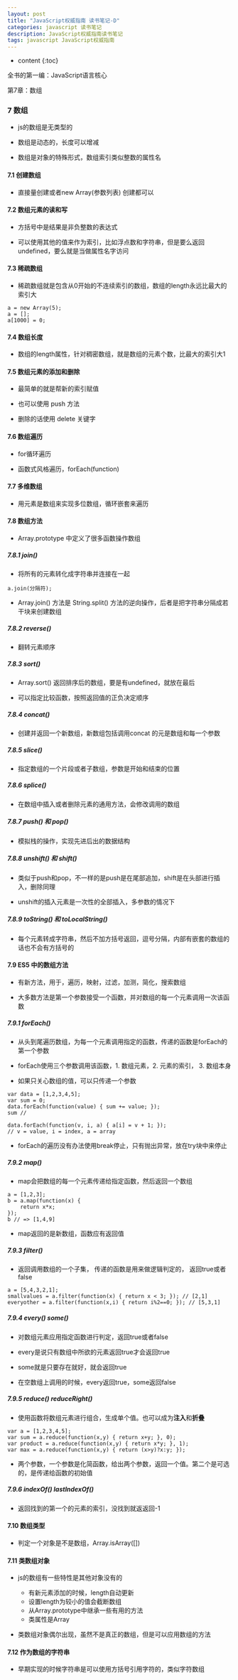 ```yaml
---
layout: post
title: "JavaScript权威指南 读书笔记-D"
categories: javascript 读书笔记
description: JavaScript权威指南读书笔记
tags: javascript JavaScript权威指南
---
```


* content
{:toc}

全书的第一编：JavaScript语言核心

第7章：数组





### 7 数组

- js的数组是无类型的

- 数组是动态的，长度可以增减

- 数组是对象的特殊形式，数组索引类似整数的属性名

#### 7.1 创建数组

- 直接量创建或者new Array(参数列表) 创建都可以

#### 7.2 数组元素的读和写

- 方括号中是结果是非负整数的表达式

- 可以使用其他的值来作为索引，比如浮点数和字符串，但是要么返回undefined，要么就是当做属性名字访问

#### 7.3 稀疏数组

- 稀疏数组就是包含从0开始的不连续索引的数组，数组的length永远比最大的索引大

```
a = new Array(5);
a = [];
a[1000] = 0;
```

#### 7.4 数组长度

- 数组的length属性，针对稠密数组，就是数组的元素个数，比最大的索引大1

#### 7.5 数组元素的添加和删除

- 最简单的就是帮新的索引赋值

- 也可以使用 push 方法

- 删除的话使用 delete 关键字

#### 7.6 数组遍历

- for循环遍历

- 函数式风格遍历，forEach(function)

#### 7.7 多维数组

- 用元素是数组来实现多位数组，循环嵌套来遍历

#### 7.8 数组方法

- Array.prototype 中定义了很多函数操作数组

##### 7.8.1 join()

- 将所有的元素转化成字符串并连接在一起

```
a.join(分隔符);
```

- Array.join() 方法是 String.split() 方法的逆向操作，后者是把字符串分隔成若干块来创建数组

##### 7.8.2 reverse()

- 翻转元素顺序

##### 7.8.3 sort()

- Array.sort() 返回排序后的数组，要是有undefined，就放在最后

- 可以指定比较函数，按照返回值的正负决定顺序

##### 7.8.4 concat()

- 创建并返回一个新数组，新数组包括调用concat 的元是数组和每一个参数

##### 7.8.5 slice()

- 指定数组的一个片段或者子数组，参数是开始和结束的位置

##### 7.8.6 splice()

- 在数组中插入或者删除元素的通用方法，会修改调用的数组

##### 7.8.7 push() 和 pop()

- 模拟栈的操作，实现先进后出的数据结构

##### 7.8.8 unshift() 和 shift()

- 类似于push和pop，不一样的是push是在尾部追加，shift是在头部进行插入，删除同理

- unshift的插入元素是一次性的全部插入，多参数的情况下

##### 7.8.9 toString() 和 toLocalString()

- 每个元素转成字符串，然后不加方括号返回，逗号分隔，内部有嵌套的数组的话也不会有方括号的

#### 7.9 ES5 中的数组方法

- 有新方法，用于，遍历，映射，过滤，加测，简化，搜索数组

- 大多数方法是第一个参数接受一个函数，并对数组的每一个元素调用一次该函数

##### 7.9.1 forEach()

- 从头到尾遍历数组，为每一个元素调用指定的函数，传递的函数是forEach的第一个参数

- forEach使用三个参数调用该函数，1. 数组元素，2. 元素的索引， 3. 数组本身

- 如果只关心数组的值，可以只传递一个参数

```
var data = [1,2,3,4,5];
var sum = 0;
data.forEach(function(value) { sum += value; });
sum //

data.forEach(function(v, i, a) { a[i] = v + 1; });
// v = value, i = index, a = array
```

- forEach的遍历没有办法使用break停止，只有抛出异常，放在try块中来停止

##### 7.9.2 map()

- map会把数组的每一个元素传递给指定函数，然后返回一个数组

```
a = [1,2,3];
b = a.map(function(x) {
	return x*x;
});
b // => [1,4,9]
```

- map返回的是新数组，函数应有返回值

##### 7.9.3 filter()

- 返回调用数组的一个子集， 传递的函数是用来做逻辑判定的， 返回true或者false

```
a = [5,4,3,2,1];
smallvalues = a.filter(function(x) { return x < 3; }); // [2,1]
everyother = a.filter(function(x,i) { return i%2==0; }); // [5,3,1]
```

##### 7.9.4 every() some()

- 对数组元素应用指定函数进行判定，返回true或者false

- every是说只有数组中所欲的元素返回true才会返回true

- some就是只要存在就好，就会返回true

- 在空数组上调用的时候，every返回true，some返回false

##### 7.9.5 reduce() reduceRight()

- 使用函数将数组元素进行组合，生成单个值。也可以成为**注入**和**折叠**

```
var a = [1,2,3,4,5];
var sum = a.reduce(function(x,y) { return x+y; }, 0);
var product = a.reduce(function(x,y) { return x*y; }, 1);
var max = a.reduce(function(x,y) { return (x>y)?x:y; });
```

- 两个参数，一个参数是化简函数，给出两个参数，返回一个值。第二个是可选的，是传递给函数的初始值

##### 7.9.6 indexOf() lastIndexOf()

- 返回找到的第一个的元素的索引，没找到就返返回-1

#### 7.10 数组类型

- 判定一个对象是不是数组，Array.isArray([])

#### 7.11 类数组对象

- js的数组有一些特性是其他对象没有的

	- 有新元素添加的时候，length自动更新
	- 设置length为较小的值会截断数组
	- 从Array.prototype中继承一些有用的方法
	- 类属性是Array

- 类数组对象偶尔出现，虽然不是真正的数组，但是可以应用数组的方法

#### 7.12 作为数组的字符串

- 早期实现的时候字符串是可以使用方括号引用字符的，类似字符数组
